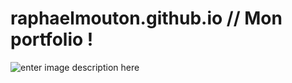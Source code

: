 # raphaelmouton.github.io // Mon portfolio !

![enter image description here](https://i.ibb.co/hKzB12p/portfolio.png)
